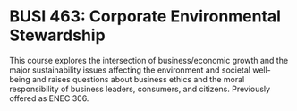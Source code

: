 # BUSI 463: Corporate Environmental Stewardship

This course explores the intersection of business/economic growth and the major sustainability issues affecting the environment and societal well-being and raises questions about business ethics and the moral responsibility of business leaders, consumers, and citizens. Previously offered as ENEC 306.